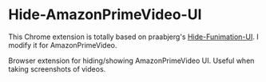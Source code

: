 # Hide-AmazonPrimeVideo-UI
This Chrome extension is totally based on praabjerg's [Hide-Funimation-UI](https://github.com/praabjerg/Hide-Funimation-UI).
I modify it for AmazonPrimeVideo.


Browser extension for hiding/showing AmazonPrimeVideo UI. Useful when taking screenshots of videos.
